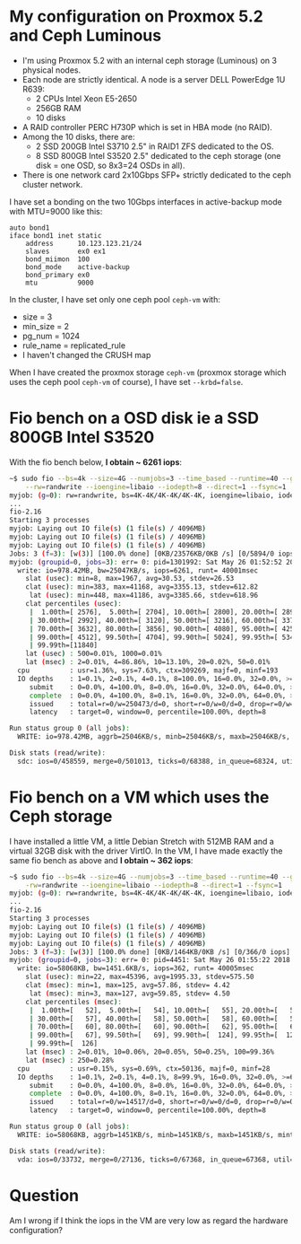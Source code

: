 # My configuration on Proxmox 5.2 and Ceph Luminous

* I'm using Proxmox 5.2 with an internal ceph storage (Luminous) on 3 physical nodes.
* Each node are strictly identical. A node is a server DELL PowerEdge 1U R639:
    - 2 CPUs Intel Xeon E5-2650
    - 256GB RAM
    - 10 disks
* A RAID controller PERC H730P which is set in HBA mode (no RAID).
* Among the 10 disks, there are:
    - 2 SSD 200GB Intel S3710 2.5" in RAID1 ZFS dedicated to the OS.
    - 8 SSD 800GB Intel S3520 2.5" dedicated to the ceph storage (one disk = one OSD, so 8x3=24 OSDs in all).
* There is one network card 2x10Gbps SFP+ strictly dedicated to the ceph cluster network.

I have set a bonding on the two 10Gbps interfaces in active-backup mode with MTU=9000 like this:

```
auto bond1
iface bond1 inet static
    address      10.123.123.21/24
    slaves       ex0 ex1
    bond_miimon  100
    bond_mode    active-backup
    bond_primary ex0
    mtu          9000
```

In the cluster, I have set only one ceph pool `ceph-vm` with:

- size = 3
- min_size = 2
- pg_num = 1024
- rule_name = replicated_rule
- I haven't changed the CRUSH map

When I have created the proxmox storage `ceph-vm` (proxmox storage which uses the ceph
pool `ceph-vm` of course), I have set `--krbd=false`.


# Fio bench on a OSD disk ie a SSD 800GB Intel S3520

With the fio bench below, **I obtain ~ 6261 iops**:

```sh
~$ sudo fio --bs=4k --size=4G --numjobs=3 --time_based --runtime=40 --group_reporting --name myjob \
    --rw=randwrite --ioengine=libaio --iodepth=8 --direct=1 --fsync=1
myjob: (g=0): rw=randwrite, bs=4K-4K/4K-4K/4K-4K, ioengine=libaio, iodepth=8
...
fio-2.16
Starting 3 processes
myjob: Laying out IO file(s) (1 file(s) / 4096MB)
myjob: Laying out IO file(s) (1 file(s) / 4096MB)
myjob: Laying out IO file(s) (1 file(s) / 4096MB)
Jobs: 3 (f=3): [w(3)] [100.0% done] [0KB/23576KB/0KB /s] [0/5894/0 iops] [eta 00m:00s]
myjob: (groupid=0, jobs=3): err= 0: pid=1301992: Sat May 26 01:52:52 2018
  write: io=978.42MB, bw=25047KB/s, iops=6261, runt= 40001msec
    slat (usec): min=8, max=1967, avg=30.53, stdev=26.53
    clat (usec): min=383, max=41168, avg=3355.13, stdev=612.82
     lat (usec): min=448, max=41186, avg=3385.66, stdev=618.96
    clat percentiles (usec):
     |  1.00th=[ 2576],  5.00th=[ 2704], 10.00th=[ 2800], 20.00th=[ 2896],
     | 30.00th=[ 2992], 40.00th=[ 3120], 50.00th=[ 3216], 60.00th=[ 3376],
     | 70.00th=[ 3632], 80.00th=[ 3856], 90.00th=[ 4080], 95.00th=[ 4256],
     | 99.00th=[ 4512], 99.50th=[ 4704], 99.90th=[ 5024], 99.95th=[ 5344],
     | 99.99th=[11840]
    lat (usec) : 500=0.01%, 1000=0.01%
    lat (msec) : 2=0.01%, 4=86.86%, 10=13.10%, 20=0.02%, 50=0.01%
  cpu          : usr=1.36%, sys=7.63%, ctx=309269, majf=0, minf=193
  IO depths    : 1=0.1%, 2=0.1%, 4=0.1%, 8=100.0%, 16=0.0%, 32=0.0%, >=64=0.0%
     submit    : 0=0.0%, 4=100.0%, 8=0.0%, 16=0.0%, 32=0.0%, 64=0.0%, >=64=0.0%
     complete  : 0=0.0%, 4=100.0%, 8=0.1%, 16=0.0%, 32=0.0%, 64=0.0%, >=64=0.0%
     issued    : total=r=0/w=250473/d=0, short=r=0/w=0/d=0, drop=r=0/w=0/d=0
     latency   : target=0, window=0, percentile=100.00%, depth=8

Run status group 0 (all jobs):
  WRITE: io=978.42MB, aggrb=25046KB/s, minb=25046KB/s, maxb=25046KB/s, mint=40001msec, maxt=40001msec

Disk stats (read/write):
  sdc: ios=0/458559, merge=0/501013, ticks=0/68388, in_queue=68324, util=91.28%
```


# Fio bench on a VM which uses the Ceph storage

I have installed a little VM, a little Debian Stretch with 512MB RAM and a virtual 32GB disk with the
driver VirtIO. In the VM, I have made exactly the same fio bench as above and **I obtain ~ 362 iops**:

```sh
~$ sudo fio --bs=4k --size=4G --numjobs=3 --time_based --runtime=40 --group_reporting --name myjob \
    -rw=randwrite --ioengine=libaio --iodepth=8 --direct=1 --fsync=1
myjob: (g=0): rw=randwrite, bs=4K-4K/4K-4K/4K-4K, ioengine=libaio, iodepth=8
...
fio-2.16
Starting 3 processes
myjob: Laying out IO file(s) (1 file(s) / 4096MB)
myjob: Laying out IO file(s) (1 file(s) / 4096MB)
myjob: Laying out IO file(s) (1 file(s) / 4096MB)
Jobs: 3 (f=3): [w(3)] [100.0% done] [0KB/1464KB/0KB /s] [0/366/0 iops] [eta 00m:00s]
myjob: (groupid=0, jobs=3): err= 0: pid=4451: Sat May 26 01:55:22 2018
  write: io=58068KB, bw=1451.6KB/s, iops=362, runt= 40005msec
    slat (usec): min=22, max=45396, avg=1995.33, stdev=575.50
    clat (msec): min=1, max=125, avg=57.86, stdev= 4.42
     lat (msec): min=3, max=127, avg=59.85, stdev= 4.50
    clat percentiles (msec):
     |  1.00th=[   52],  5.00th=[   54], 10.00th=[   55], 20.00th=[   56],
     | 30.00th=[   57], 40.00th=[   58], 50.00th=[   58], 60.00th=[   59],
     | 70.00th=[   60], 80.00th=[   60], 90.00th=[   62], 95.00th=[   63],
     | 99.00th=[   67], 99.50th=[   69], 99.90th=[  124], 99.95th=[  125],
     | 99.99th=[  126]
    lat (msec) : 2=0.01%, 10=0.06%, 20=0.05%, 50=0.25%, 100=99.36%
    lat (msec) : 250=0.28%
  cpu          : usr=0.15%, sys=0.69%, ctx=50136, majf=0, minf=28
  IO depths    : 1=0.1%, 2=0.1%, 4=0.1%, 8=99.9%, 16=0.0%, 32=0.0%, >=64=0.0%
     submit    : 0=0.0%, 4=100.0%, 8=0.0%, 16=0.0%, 32=0.0%, 64=0.0%, >=64=0.0%
     complete  : 0=0.0%, 4=100.0%, 8=0.1%, 16=0.0%, 32=0.0%, 64=0.0%, >=64=0.0%
     issued    : total=r=0/w=14517/d=0, short=r=0/w=0/d=0, drop=r=0/w=0/d=0
     latency   : target=0, window=0, percentile=100.00%, depth=8

Run status group 0 (all jobs):
  WRITE: io=58068KB, aggrb=1451KB/s, minb=1451KB/s, maxb=1451KB/s, mint=40005msec, maxt=40005msec

Disk stats (read/write):
  vda: ios=0/33732, merge=0/27136, ticks=0/67368, in_queue=67368, util=98.36%
```

# Question

Am I wrong if I think the iops in the VM are very low as regard the hardware configuration?
